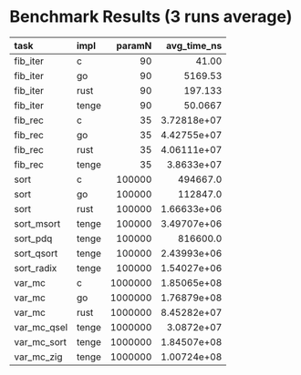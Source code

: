 # Benchmark Results (3 runs average)

| task        | impl   |   paramN |      avg_time_ns |
|:------------|:-------|---------:|-----------------:|
| fib_iter    | c      |       90 |     41.00        |
| fib_iter    | go     |       90 |   5169.53        |
| fib_iter    | rust   |       90 |    197.133       |
| fib_iter    | tenge  |       90 |     50.0667      |
| fib_rec     | c      |       35 |      3.72818e+07 |
| fib_rec     | go     |       35 |      4.42755e+07 |
| fib_rec     | rust   |       35 |      4.06111e+07 |
| fib_rec     | tenge  |       35 |      3.8633e+07  |
| sort        | c      |   100000 | 494667.0         |
| sort        | go     |   100000 | 112847.0         |
| sort        | rust   |   100000 |      1.66633e+06 |
| sort_msort  | tenge  |   100000 |      3.49707e+06 |
| sort_pdq    | tenge  |   100000 | 816600.0         |
| sort_qsort  | tenge  |   100000 |      2.43993e+06 |
| sort_radix  | tenge  |   100000 |      1.54027e+06 |
| var_mc      | c      |  1000000 |      1.85065e+08 |
| var_mc      | go     |  1000000 |      1.76879e+08 |
| var_mc      | rust   |  1000000 |      8.45282e+07 |
| var_mc_qsel | tenge  |  1000000 |      3.0872e+07  |
| var_mc_sort | tenge  |  1000000 |      1.84507e+08 |
| var_mc_zig  | tenge  |  1000000 |      1.00724e+08 |